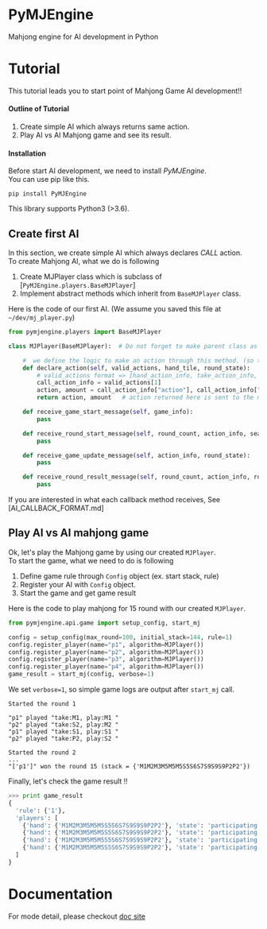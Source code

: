 # PyMJEngine


Mahjong engine for AI development in Python

# Tutorial
This tutorial leads you to start point of Mahjong Game AI development!!
#### Outline of Tutorial
1. Create simple AI which always returns same action.
2. Play AI vs AI Mahjong game and see its result.

#### Installation
Before start AI development, we need to install *PyMJEngine*.  
You can use pip like this.
```
pip install PyMJEngine
```
This library supports Python3 (>3.6).

## Create first AI
In this section, we create simple AI which always declares *CALL* action.  
To create Mahjong AI, what we do is following

1. Create MJPlayer class which is subclass of [`PyMJEngine.players.BaseMJPlayer`]
2. Implement abstract methods which inherit from `BaseMJPlayer` class.


Here is the code of our first AI. (We assume you saved this file at `~/dev/mj_player.py`)  

```python
from pymjengine.players import BaseMJPlayer

class MJPlayer(BaseMJPlayer):  # Do not forget to make parent class as "BaseMJPlayer"

    #  we define the logic to make an action through this method. (so this method would be the core of your AI)
    def declare_action(self, valid_actions, hand_tile, round_state):
        # valid_actions format => [hand_action_info, take_action_info, play_action_info]
        call_action_info = valid_actions[1]
        action, amount = call_action_info["action"], call_action_info["amount"]
        return action, amount   # action returned here is sent to the mahjong engine

    def receive_game_start_message(self, game_info):
        pass

    def receive_round_start_message(self, round_count, action_info, seats):
        pass

    def receive_game_update_message(self, action_info, round_state):
        pass

    def receive_round_result_message(self, round_count, action_info, round_state):
        pass


```
If you are interested in what each callback method receives, See [AI_CALLBACK_FORMAT.md]

## Play AI vs AI mahjong game
Ok, let's play the Mahjong game by using our created `MJPlayer`.  
To start the game, what we need to do is following

1. Define game rule through `Config` object (ex. start stack, rule)
2. Register your AI with `Config` object.
3. Start the game and get game result

Here is the code to play mahjong for 15 round with our created `MJPlayer`.
```python
from pymjengine.api.game import setup_config, start_mj

config = setup_config(max_round=100, initial_stack=144, rule=1)
config.register_player(name="p1", algorithm=MJPlayer())
config.register_player(name="p2", algorithm=MJPlayer())
config.register_player(name="p3", algorithm=MJPlayer())
config.register_player(name="p4", algorithm=MJPlayer())
game_result = start_mj(config, verbose=1)
```
We set `verbose=1`, so simple game logs are output after `start_mj` call.
```
Started the round 1

"p1" played "take:M1, play:M1 "
"p2" played "take:S2, play:M2 "
"p1" played "take:S1, play:S1 "
"p2" played "take:P2, play:S2 "

Started the round 2
...
"['p1']" won the round 15 (stack = {'M1M2M3M5M5M5S5S6S7S9S9S9P2P2'})
```
Finally, let's check the game result !!
```python
>>> print game_result
{
  'rule': {'1'},
  'players': [
    {'hand': {'M1M2M3M5M5M5S5S6S7S9S9S9P2P2'}, 'state': 'participating', 'name': 'p1', 'uuid': 'ijaukuognlkplasfspehcp'},
    {'hand': {'M1M2M3M5M5M5S5S6S7S9S9S9P2P2'}, 'state': 'participating', 'name': 'p2', 'uuid': 'uadjzyetdwsaxzflrdsysj'},
    {'hand': {'M1M2M3M5M5M5S5S6S7S9S9S9P2P2'}, 'state': 'participating', 'name': 'p3', 'uuid': 'tmnkoazoqitkzcreihrhao'}
    {'hand': {'M1M2M3M5M5M5S5S6S7S9S9S9P2P2'}, 'state': 'participating', 'name': 'p3', 'uuid': 'tmnkoazoqitkzcreihrhao'}
  ]
}
```

# Documentation
For mode detail, please checkout [doc site](https://helloxms.github.io/PyMJEngine/)


